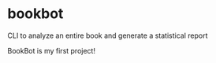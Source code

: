 # bookbot
CLI to analyze an entire book and generate a statistical report

BookBot is my first project!

